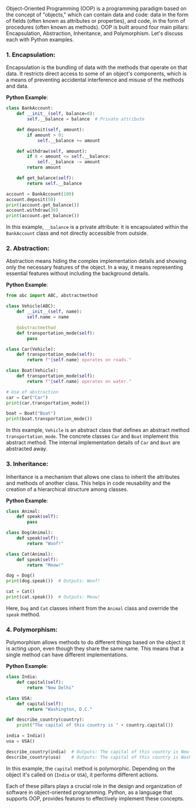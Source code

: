 Object-Oriented Programming (OOP) is a programming paradigm based on the concept of "objects," which can contain data and code: data in the form of fields (often known as attributes or properties), and code, in the form of procedures (often known as methods). OOP is built around four main pillars: Encapsulation, Abstraction, Inheritance, and Polymorphism. Let's discuss each with Python examples.

### 1. Encapsulation:

Encapsulation is the bundling of data with the methods that operate on that data. It restricts direct access to some of an object's components, which is a means of preventing accidental interference and misuse of the methods and data.

**Python Example**:

```python
class BankAccount:
    def __init__(self, balance=0):
        self.__balance = balance  # Private attribute

    def deposit(self, amount):
        if amount > 0:
            self.__balance += amount

    def withdraw(self, amount):
        if 0 < amount <= self.__balance:
            self.__balance -= amount
        return amount

    def get_balance(self):
        return self.__balance

account = BankAccount(100)
account.deposit(50)
print(account.get_balance())
account.withdraw(30)
print(account.get_balance())
```

In this example, `__balance` is a private attribute: it is encapsulated within the `BankAccount` class and not directly accessible from outside.

### 2. Abstraction:

Abstraction means hiding the complex implementation details and showing only the necessary features of the object. In a way, it means representing essential features without including the background details.

**Python Example**:

```python
from abc import ABC, abstractmethod

class Vehicle(ABC):
    def __init__(self, name):
        self.name = name

    @abstractmethod
    def transportation_mode(self):
        pass

class Car(Vehicle):
    def transportation_mode(self):
        return f"{self.name} operates on roads."

class Boat(Vehicle):
    def transportation_mode(self):
        return f"{self.name} operates on water."

# Use of abstraction
car = Car("Car")
print(car.transportation_mode())

boat = Boat("Boat")
print(boat.transportation_mode())
```

In this example, `Vehicle` is an abstract class that defines an abstract method `transportation_mode`. The concrete classes `Car` and `Boat` implement this abstract method. The internal implementation details of `Car` and `Boat` are abstracted away.

### 3. Inheritance:

Inheritance is a mechanism that allows one class to inherit the attributes and methods of another class. This helps in code reusability and the creation of a hierarchical structure among classes.

**Python Example**:

```python
class Animal:
    def speak(self):
        pass

class Dog(Animal):
    def speak(self):
        return "Woof!"

class Cat(Animal):
    def speak(self):
        return "Meow!"

dog = Dog()
print(dog.speak())  # Outputs: Woof!

cat = Cat()
print(cat.speak())  # Outputs: Meow!
```

Here, `Dog` and `Cat` classes inherit from the `Animal` class and override the `speak` method.

### 4. Polymorphism:

Polymorphism allows methods to do different things based on the object it is acting upon, even though they share the same name. This means that a single method can have different implementations.

**Python Example**:

```python
class India:
    def capital(self):
        return "New Delhi"

class USA:
    def capital(self):
        return "Washington, D.C."

def describe_country(country):
    print("The capital of this country is " + country.capital())

india = India()
usa = USA()

describe_country(india)  # Outputs: The capital of this country is New Delhi
describe_country(usa)    # Outputs: The capital of this country is Washington, D.C.
```

In this example, the `capital` method is polymorphic. Depending on the object it's called on (`India` or `USA`), it performs different actions.

Each of these pillars plays a crucial role in the design and organization of software in object-oriented programming. Python, as a language that supports OOP, provides features to effectively implement these concepts.
